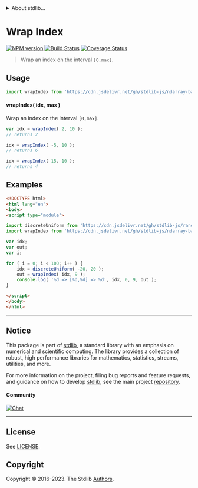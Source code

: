 <!--

@license Apache-2.0

Copyright (c) 2018 The Stdlib Authors.

Licensed under the Apache License, Version 2.0 (the "License");
you may not use this file except in compliance with the License.
You may obtain a copy of the License at

   http://www.apache.org/licenses/LICENSE-2.0

Unless required by applicable law or agreed to in writing, software
distributed under the License is distributed on an "AS IS" BASIS,
WITHOUT WARRANTIES OR CONDITIONS OF ANY KIND, either express or implied.
See the License for the specific language governing permissions and
limitations under the License.

-->


<details>
  <summary>
    About stdlib...
  </summary>
  <p>We believe in a future in which the web is a preferred environment for numerical computation. To help realize this future, we've built stdlib. stdlib is a standard library, with an emphasis on numerical and scientific computation, written in JavaScript (and C) for execution in browsers and in Node.js.</p>
  <p>The library is fully decomposable, being architected in such a way that you can swap out and mix and match APIs and functionality to cater to your exact preferences and use cases.</p>
  <p>When you use stdlib, you can be absolutely certain that you are using the most thorough, rigorous, well-written, studied, documented, tested, measured, and high-quality code out there.</p>
  <p>To join us in bringing numerical computing to the web, get started by checking us out on <a href="https://github.com/stdlib-js/stdlib">GitHub</a>, and please consider <a href="https://opencollective.com/stdlib">financially supporting stdlib</a>. We greatly appreciate your continued support!</p>
</details>

# Wrap Index

[![NPM version][npm-image]][npm-url] [![Build Status][test-image]][test-url] [![Coverage Status][coverage-image]][coverage-url] <!-- [![dependencies][dependencies-image]][dependencies-url] -->

> Wrap an index on the interval `[0,max]`.

<!-- Section to include introductory text. Make sure to keep an empty line after the intro `section` element and another before the `/section` close. -->

<section class="intro">

</section>

<!-- /.intro -->

<!-- Package usage documentation. -->



<section class="usage">

## Usage

```javascript
import wrapIndex from 'https://cdn.jsdelivr.net/gh/stdlib-js/ndarray-base-wrap-index@v0.1.0-esm/index.mjs';
```

#### wrapIndex( idx, max )

Wrap an index on the interval `[0,max]`.

```javascript
var idx = wrapIndex( 2, 10 );
// returns 2

idx = wrapIndex( -5, 10 );
// returns 6

idx = wrapIndex( 15, 10 );
// returns 4
```

</section>

<!-- /.usage -->

<!-- Package usage notes. Make sure to keep an empty line after the `section` element and another before the `/section` close. -->

<section class="notes">

</section>

<!-- /.notes -->

<!-- Package usage examples. -->

<section class="examples">

## Examples

<!-- eslint no-undef: "error" -->

```html
<!DOCTYPE html>
<html lang="en">
<body>
<script type="module">

import discreteUniform from 'https://cdn.jsdelivr.net/gh/stdlib-js/random-base-discrete-uniform@esm/index.mjs';
import wrapIndex from 'https://cdn.jsdelivr.net/gh/stdlib-js/ndarray-base-wrap-index@v0.1.0-esm/index.mjs';

var idx;
var out;
var i;

for ( i = 0; i < 100; i++ ) {
    idx = discreteUniform( -20, 20 );
    out = wrapIndex( idx, 9 );
    console.log( '%d => [%d,%d] => %d', idx, 0, 9, out );
}

</script>
</body>
</html>
```

</section>

<!-- /.examples -->

<!-- Section to include cited references. If references are included, add a horizontal rule *before* the section. Make sure to keep an empty line after the `section` element and another before the `/section` close. -->

<section class="references">

</section>

<!-- /.references -->

<!-- Section for related `stdlib` packages. Do not manually edit this section, as it is automatically populated. -->

<section class="related">

</section>

<!-- /.related -->

<!-- Section for all links. Make sure to keep an empty line after the `section` element and another before the `/section` close. -->


<section class="main-repo" >

* * *

## Notice

This package is part of [stdlib][stdlib], a standard library with an emphasis on numerical and scientific computing. The library provides a collection of robust, high performance libraries for mathematics, statistics, streams, utilities, and more.

For more information on the project, filing bug reports and feature requests, and guidance on how to develop [stdlib][stdlib], see the main project [repository][stdlib].

#### Community

[![Chat][chat-image]][chat-url]

---

## License

See [LICENSE][stdlib-license].


## Copyright

Copyright &copy; 2016-2023. The Stdlib [Authors][stdlib-authors].

</section>

<!-- /.stdlib -->

<!-- Section for all links. Make sure to keep an empty line after the `section` element and another before the `/section` close. -->

<section class="links">

[npm-image]: http://img.shields.io/npm/v/@stdlib/ndarray-base-wrap-index.svg
[npm-url]: https://npmjs.org/package/@stdlib/ndarray-base-wrap-index

[test-image]: https://github.com/stdlib-js/ndarray-base-wrap-index/actions/workflows/test.yml/badge.svg?branch=v0.1.0
[test-url]: https://github.com/stdlib-js/ndarray-base-wrap-index/actions/workflows/test.yml?query=branch:v0.1.0

[coverage-image]: https://img.shields.io/codecov/c/github/stdlib-js/ndarray-base-wrap-index/main.svg
[coverage-url]: https://codecov.io/github/stdlib-js/ndarray-base-wrap-index?branch=main

<!--

[dependencies-image]: https://img.shields.io/david/stdlib-js/ndarray-base-wrap-index.svg
[dependencies-url]: https://david-dm.org/stdlib-js/ndarray-base-wrap-index/main

-->

[chat-image]: https://img.shields.io/gitter/room/stdlib-js/stdlib.svg
[chat-url]: https://app.gitter.im/#/room/#stdlib-js_stdlib:gitter.im

[stdlib]: https://github.com/stdlib-js/stdlib

[stdlib-authors]: https://github.com/stdlib-js/stdlib/graphs/contributors

[umd]: https://github.com/umdjs/umd
[es-module]: https://developer.mozilla.org/en-US/docs/Web/JavaScript/Guide/Modules

[deno-url]: https://github.com/stdlib-js/ndarray-base-wrap-index/tree/deno
[umd-url]: https://github.com/stdlib-js/ndarray-base-wrap-index/tree/umd
[esm-url]: https://github.com/stdlib-js/ndarray-base-wrap-index/tree/esm
[branches-url]: https://github.com/stdlib-js/ndarray-base-wrap-index/blob/main/branches.md

[stdlib-license]: https://raw.githubusercontent.com/stdlib-js/ndarray-base-wrap-index/main/LICENSE

</section>

<!-- /.links -->

